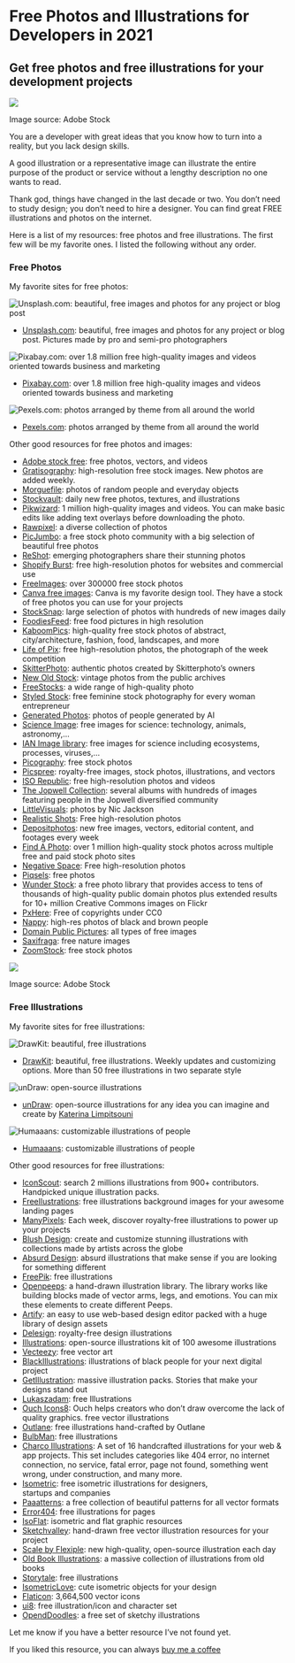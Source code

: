 # Free Photos and Illustrations for Developers in 2021

## Get free photos and free illustrations for your development projects

![](https://cdn-images-1.medium.com/max/2600/1*aOkkMn22iQRbuOA5ugpsAw.jpeg)

Image source: Adobe Stock

You are a developer with great ideas that you know how to turn into a reality, but you lack design skills.

A good illustration or a representative image can illustrate the entire purpose of the product or service without a lengthy description no one wants to read.

Thank god, things have changed in the last decade or two. You don’t need to study design; you don’t need to hire a designer. You can find great FREE illustrations and photos on the internet.

Here is a list of my resources: free photos and free illustrations. The first few will be my favorite ones. I listed the following without any order.

### Free Photos

My favorite sites for free photos:

![Unsplash.com: beautiful, free images and photos for any project or blog post](https://cdn-images-1.medium.com/max/1760/1*_IMwYSKVYB9XMfCnui-lgQ.png)

*   [Unsplash.com](https://unsplash.com/): beautiful, free images and photos for any project or blog post. Pictures made by pro and semi-pro photographers

![Pixabay.com: over 1.8 million free high-quality images and videos oriented towards business and marketing](https://cdn-images-1.medium.com/max/1760/1*UNKYZ_HCnoJlkXkO0PN8Rg.png)

*   [Pixabay.com](https://pixabay.com): over 1.8 million free high-quality images and videos oriented towards business and marketing

![Pexels.com: photos arranged by theme from all around the world](https://cdn-images-1.medium.com/max/1760/1*CXoTgXsPFJOY-c-7w4QEww.png)

*   [Pexels.com](https://www.pexels.com/): photos arranged by theme from all around the world

Other good resources for free photos and images:

*   [Adobe stock free](https://stock.adobe.com/si/free): free photos, vectors, and videos
*   [Gratisography](https://gratisography.com/): high-resolution free stock images. New photos are added weekly.
*   [Morguefile](https://morguefile.com/photos): photos of random people and everyday objects
*   [Stockvault](https://www.stockvault.net/): daily new free photos, textures, and illustrations 
*   [Pikwizard](https://pikwizard.com/): 1 million high-quality images and videos. You can make basic edits like adding text overlays before downloading the photo.
*   [Rawpixel](https://www.rawpixel.com/): a diverse collection of photos
*   [PicJumbo](https://picjumbo.com/): a free stock photo community with a big selection of beautiful free photos
*   [ReShot](https://www.reshot.com/): emerging photographers share their stunning photos
*   [Shopify Burst](https://burst.shopify.com/): free high-resolution photos for websites and commercial use
*   [FreeImages](https://www.freeimages.com/): over 300000 free stock photos
*   [Canva free images](https://www.canva.com/photos/free/): Canva is my favorite design tool. They have a stock of free photos you can use for your projects
*   [StockSnap](https://stocksnap.io/): large selection of photos with hundreds of new images daily
*   [FoodiesFeed](https://foodiesfeed.com/): free food pictures in high resolution
*   [KaboomPics](https://kaboompics.com/): high-quality free stock photos of abstract, city/architecture, fashion, food, landscapes, and more
*   [Life of Pix](http://www.lifeofpix.com/ "Life of Pix"): free high-resolution photos, the photograph of the week competition
*   [SkitterPhoto](https://skitterphoto.com/): authentic photos created by Skitterphoto’s owners
*   [New Old Stock](https://nos.twnsnd.co/): vintage photos from the public archives
*   [FreeStocks](http://freestocks.org/): a wide range of high-quality photo
*   [Styled Stock](https://styledstock.co/): free feminine stock photography for every woman entrepreneur
*   [Generated Photos](https://generated.photos/): photos of people generated by AI
*   [Science Image](https://www.scienceimage.csiro.au/): free images for science: technology, animals, astronomy,…
*   [IAN Image library](https://ian.umces.edu/imagelibrary/): free images for science including ecosystems, processes, viruses,…
*   [Picography](https://picography.co/): free stock photos
*   [Picspree](https://picspree.com/): royalty-free images, stock photos, illustrations, and vectors
*   [ISO Republic](https://isorepublic.com/): free high-resolution photos and videos
*   [The Jopwell Collection](https://jopwell.pixieset.com/): several albums with hundreds of images featuring people in the Jopwell diversified community
*   [LittleVisuals](https://littlevisuals.co/): photos by Nic Jackson
*   [Realistic Shots](https://realisticshots.com/): Free high-resolution photos
*   [Depositphotos](https://depositphotos.com/free-files.html): new free images, vectors, editorial content, and footages every week
*   [Find A Photo](https://www.chamberofcommerce.org/findaphoto/): over 1 million high-quality stock photos across multiple free and paid stock photo sites
*   [Negative Space](https://negativespace.co/): Free high-resolution photos
*   [Piqsels](https://piqsels.com/): free photos 
*   [Wunder Stock](https://wunderstock.com/): a free photo library that provides access to tens of thousands of high-quality public domain photos plus extended results for 10+ million Creative Commons images on Flickr
*   [PxHere](https://pxhere.com/): Free of copyrights under CC0
*   [Nappy](https://www.nappy.co/): high-res photos of black and brown people
*   [Domain Public Pictures](https://www.publicdomainpictures.net/en/): all types of free images
*   [Saxifraga](http://www.freenatureimages.eu/): free nature images
*   [ZoomStock](https://zoomstock.com/): free stock photos 

![](https://cdn-images-1.medium.com/max/1760/1*JJHmh9o5g5fj3Khj-_mnVQ.jpeg)

Image source: Adobe Stock

### Free Illustrations

My favorite sites for free illustrations:

![DrawKit: beautiful, free illustrations](https://cdn-images-1.medium.com/max/1760/1*HAdzkGfR0OmqF2wJaKa42A.png)

*   [DrawKit](https://www.drawkit.io/): beautiful, free illustrations. Weekly updates and customizing options. More than 50 free illustrations in two separate style

![unDraw: open-source illustrations](https://cdn-images-1.medium.com/max/1760/1*53xtuJdJTnjjfEwkv9hU8g.png)

*   [unDraw](https://undraw.co/illustrations): open-source illustrations for any idea you can imagine and create by [Katerina Limpitsouni](https://twitter.com/ninalimpi)

![Humaaans: customizable illustrations of people](https://cdn-images-1.medium.com/max/1760/1*qbftqseBMCzcltPFuGD-aA.png)

*   [Humaaans](https://www.humaaans.com//): customizable illustrations of people

Other good resources for free illustrations:

*   [IconScout](https://iconscout.com/illustrations): search 2 millions illustrations from 900+ contributors. Handpicked unique illustration packs.
*   [FreeIlustrations](https://freellustrations.com/): free illustrations background images for your awesome landing pages
*   [ManyPixels](https://www.manypixels.co/gallery/): Each week, discover royalty-free illustrations to power up your projects
*   [Blush Design](https://blush.design/): create and customize stunning illustrations with collections made by artists across the globe
*   [Absurd Design](https://absurd.design/): absurd illustrations that make sense if you are looking for something different
*   [FreePik](https://stories.freepik.com/): free illustrations
*   [Openpeeps](https://www.openpeeps.com/): a hand-drawn illustration library. The library works like building blocks made of vector arms, legs, and emotions. You can mix these elements to create different Peeps.
*   [Artify](https://www.artify.co/): an easy to use web-based design editor packed with a huge library of design assets
*   [Delesign](https://delesign.com/free-designs/graphics): royalty-free design illustrations
*   [Illustrations](https://illlustrations.co/): open-source illustrations kit of 100 awesome illustrations
*   [Vecteezy](https://www.vecteezy.com/): free vector art
*   [BlackIllustrations](https://www.blackillustrations.com/): illustrations of black people for your next digital project
*   [GetIllustration](https://getillustrations.com/): massive illustration packs. Stories that make your designs stand out
*   [Lukaszadam](https://lukaszadam.com/illustrations): free Illustrations
*   [Ouch Icons8](https://icons8.com/illustrations): Ouch helps creators who don’t draw overcome the lack of quality graphics. free vector illustrations
*   [Outlane](https://outlane.co/topics/freebie/): free illustrations hand-crafted by Outlane
*   [BulbMan](https://bulbman.art/explore/): free illustrations
*   [Charco Illustrations](https://www.karthiksrinivas.in/charco): A set of 16 handcrafted illustrations for your web & app projects. This set includes categories like 404 error, no internet connection, no service, fatal error, page not found, something went wrong, under construction, and many more.
*   [Isometric](https://isometric.online/): free isometric illustrations for designers,  
    startups and companies
*   [Paaatterns](https://products.ls.graphics/paaatterns/): a free collection of beautiful patterns for all vector formats
*   [Error404](https://error404.fun/): free illustrations for pages
*   [IsoFlat](https://isoflat.com/): isometric and flat graphic resources
*   [Sketchvalley](https://sketchvalley.com/): hand-drawn free vector illustration resources for your project
*   [Scale by Flexiple](https://2.flexiple.com/scale/all-illustrations): new high-quality, open-source illustration each day
*   [Old Book Illustrations](https://www.oldbookillustrations.com/): a massive collection of illustrations from old books
*   [Storytale](https://storytale.io/freebies/): free illustrations
*   [IsometricLove](https://www.isometriclove.com/): cute isometric objects for your design
*   [Flaticon](https://www.flaticon.com/): 3,664,500 vector icons 
*   [ui8](https://ui8.net/margose/products/free-12-illustrationicon-and-character-set): free illustration/icon and character set
*   [OpendDoodles](https://opendoodles.com/): a free set of sketchy illustrations

Let me know if you have a better resource I’ve not found yet.

If you liked this resource, you can always [buy me a coffee](https://www.buymeacoffee.com/jana)
